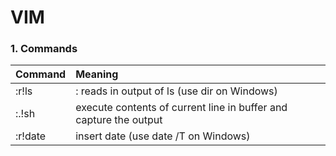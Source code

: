 # VIM

### 1. Commands

| Command  | Meaning                                                 |
|----------|:--------------------------------------------------------|
| :r!ls    | : reads in output of ls (use dir on Windows)            |
| :.!sh    | execute contents of current line in buffer and capture the output  |
| :r!date  | insert date (use  date /T on Windows)                   |
